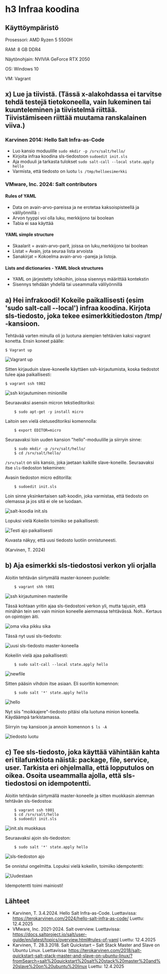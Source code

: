 # h3 Infraa koodina

## Käyttöympäristö

Prosessori: AMD Ryzen 5 5500H

RAM: 8 GB DDR4

Näytönohjain: NVIVIA GeForce RTX 2050

OS: Windows 10

VM: Vagrant


## x) Lue ja tiivistä. (Tässä x-alakohdassa ei tarvitse tehdä testejä tietokoneella, vain lukeminen tai kuunteleminen ja tiivistelmä riittää. Tiivistämiseen riittää muutama ranskalainen viiva.) 

### Karvinen 2014: Hello Salt Infra-as-Code 

- Luo kansio moduulille `sudo mkdir -p /srv/salt/hello/`
- Kirjoita infraa koodina sls-tiedostoon `sudoedit init.sls`
- Aja moduuli ja tarkasta tulokset `sudo salt-call --local state.apply hello`
- Varmista, että tiedosto on luotu `ls /tmp/helloesimerkki`

### VMware, Inc. 2024: Salt contributors 

#### Rules of YAML
 - Data on avain-arvo-pareissa ja ne erotetaa kaksoispisteellä ja välilyönnillä `: `
 - Arvon tyyppi voi olla luku, merkkijono tai boolean
 - Tabia ei saa käyttää
#### YAML simple structure
 - Skaalarit = avain-arvo-parit, joissa on luku,merkkijono tai boolean
 - Listat = Avain, jota seuraa lista arvoista
 - Sanakirjat = Kokoelma avain-arvo -pareja ja listoja.
#### Lists and dictionaries - YAML block structures
 - YAML on järjestetty lohkoihin, joissa sisennys määrittää kontekstin
 - Sisennys tehdään yhdellä tai useammalla välilyönnillä




## a) Hei infrakoodi! Kokeile paikallisesti (esim 'sudo salt-call --local') infraa koodina. Kirjota sls-tiedosto, joka tekee esimerkkitiedoston /tmp/ -kansioon.

Tehtävää varten minulla oli jo luotuna aiempien tehtävien kaksi vagrant konetta. Ensin koneet päälle:

    $ Vagrant up

![Vagrant up](Kuvat/twohost.png)

Sitten kirjauduin slave-koneelle käyttäen ssh-kirjautumista, koska tiedostot tulee ajaa paikallisesti: 

    $ vagrant ssh t002

![ssh kirjautuminen minionille](Kuvat/minionlogin.png)

Seuraavaksi asensin micron tekstieditoriksi: 

        $ sudo apt-get -y install micro

Laitoin sen vielä oletuseditoriksi komennolla: 

        $ export EDITOR=micro

Seuraavaksi loin uuden kansion "hello"-moduulille ja siirryin sinne: 

        $ sudo mkdir -p /srv/salt/hello/
        $ cd /srv/salt/hello/

`/srv/salt` on siis kansio, joka jaetaan kaikille slave-koneille. 
Seuraavaksi itse `sls`-tiedoston tekeminen: 

Avasin tiedoston micro editorilla: 

        $ sudoedit init.sls

Loin sinne yksinkertaisen salt-koodin, joka varmistaa, että tiedosto on olemassa ja jos sitä ei ole se luodaan. 

![salt-koodia init.sls](Kuvat/hellojere.png)

Lopuksi vielä Kokeilin toimiiko se paikallisesti: 

![Testi ajo paikallisesti](Kuvat/saltcall.png)

Kuvasta näkyy, että uusi tiedosto luotiin onnistuneesti. 

(Karvinen, T. 2024)

## b) Aja esimerkki sls-tiedostosi verkon yli orjalla 

Aloitin tehtävän siirtymällä master-koneen puolelle: 

        $ vagrant shh t001

![ssh kirjautuminen masterille](Kuvat/sshlogin.png)

Tässä kohtaan yritin ajaa sls-tiedostoni verkon yli, mutta tajusin, että minähän tein sen vain minion koneelle aiemmassa tehtävässä. Noh.. Kertaus on opintojen äiti.

![oma vika pikku sika](Kuvat/error.png)
        
Tässä nyt uusi sls-tiedosto: 

![uusi sls-tiedosto master-koneella](Kuvat/moikkajere.png)

Kokeilin vielä ajaa paikallisesti: 

        $ sudo salt-call --local state.apply hello

![newfile](Kuvat/newsls.png)

Sitten pääsin vihdoin itse asiaan. Eli suoritin komennon: 

        $ sudo salt '*' state.apply hello

![hello](Kuvat/hello.png)

Nyt siis "moikkajere"-tiedosto pitäisi olla luotuna minion koneella. Käydäämpä tarkistamassa. 

Siirryin `tmp` kansioon ja annoin komennon `$ ls -A`

![tiedosto luotu](Kuvat/moikkajereluotu.png)

## c) Tee sls-tiedosto, joka käyttää vähintään kahta eri tilafunktiota näistä: package, file, service, user. Tarkista eri ohjelmalla, että lopputulos on oikea. Osoita useammalla ajolla, että sls-tiedostosi on idempotentti. 

Aloitin tehtävän siirtymällä master-koneelle ja sitten muokkasin aiemman tehtävän sls-tiedostoa: 

        $ vagrant ssh t001
        $ cd /srv/salt/hello
        $ sudoedit init.sls

![init.sls muokkaus](Kuvat/kaksitoimintoa.png)

Seuraavaksi ajoin sls-tiedoston: 

        $ sudo salt '*' state.apply hello 


![sls-tiedoston ajo](Kuvat/toimintojenajo.png)

Se onnistui ongelmitta. Lopuksi vielä kokeilin, toimiiko idempotentti: 

![Uudestaan](Kuvat/uudelleenajo.png)

Idempotentti toimi mainiosti!

## Lähteet

- Karvinen, T. 3.4.2024. Hello Salt Infra-as-Code. Luettavissa: https://terokarvinen.com/2024/hello-salt-infra-as-code/ Luettu: 12.4.2025
- VMware, Inc. 2021-2024. Salt overview. Luettavissa: https://docs.saltproject.io/salt/user-guide/en/latest/topics/overview.html#rules-of-yaml Luettu: 12.4.2025
- Karvinen, T. 28.3.2018. Salt Quickstart – Salt Stack Master and Slave on Ubuntu Linux. Luettavissa: https://terokarvinen.com/2018/salt-quickstart-salt-stack-master-and-slave-on-ubuntu-linux/?fromSearch=salt%20quickstart%20salt%20stack%20master%20and%20slave%20on%20ubuntu%20linux Luettu: 12.4.2025
